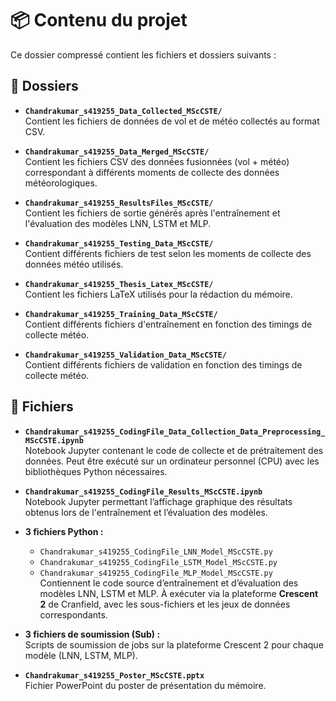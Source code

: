 # 📦 Contenu du projet

Ce dossier compressé contient les fichiers et dossiers suivants :

## 📁 Dossiers

- **`Chandrakumar_s419255_Data_Collected_MScCSTE/`**  
  Contient les fichiers de données de vol et de météo collectés au format CSV.

- **`Chandrakumar_s419255_Data_Merged_MScCSTE/`**  
  Contient les fichiers CSV des données fusionnées (vol + météo) correspondant à différents moments de collecte des données météorologiques.

- **`Chandrakumar_s419255_ResultsFiles_MScCSTE/`**  
  Contient les fichiers de sortie générés après l'entraînement et l'évaluation des modèles LNN, LSTM et MLP.

- **`Chandrakumar_s419255_Testing_Data_MScCSTE/`**  
  Contient différents fichiers de test selon les moments de collecte des données météo utilisés.

- **`Chandrakumar_s419255_Thesis_Latex_MScCSTE/`**  
  Contient les fichiers LaTeX utilisés pour la rédaction du mémoire.

- **`Chandrakumar_s419255_Training_Data_MScCSTE/`**  
  Contient différents fichiers d'entraînement en fonction des timings de collecte météo.

- **`Chandrakumar_s419255_Validation_Data_MScCSTE/`**  
  Contient différents fichiers de validation en fonction des timings de collecte météo.

## 📄 Fichiers

- **`Chandrakumar_s419255_CodingFile_Data_Collection_Data_Preprocessing_MScCSTE.ipynb`**  
  Notebook Jupyter contenant le code de collecte et de prétraitement des données. Peut être exécuté sur un ordinateur personnel (CPU) avec les bibliothèques Python nécessaires.

- **`Chandrakumar_s419255_CodingFile_Results_MScCSTE.ipynb`**  
  Notebook Jupyter permettant l’affichage graphique des résultats obtenus lors de l'entraînement et l’évaluation des modèles.

- **3 fichiers Python :**  
  - `Chandrakumar_s419255_CodingFile_LNN_Model_MScCSTE.py`  
  - `Chandrakumar_s419255_CodingFile_LSTM_Model_MScCSTE.py`  
  - `Chandrakumar_s419255_CodingFile_MLP_Model_MScCSTE.py`  
  Contiennent le code source d’entraînement et d’évaluation des modèles LNN, LSTM et MLP. À exécuter via la plateforme **Crescent 2** de Cranfield, avec les sous-fichiers et les jeux de données correspondants.

- **3 fichiers de soumission (Sub) :**  
  Scripts de soumission de jobs sur la plateforme Crescent 2 pour chaque modèle (LNN, LSTM, MLP).

- **`Chandrakumar_s419255_Poster_MScCSTE.pptx`**  
  Fichier PowerPoint du poster de présentation du mémoire.

